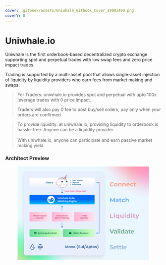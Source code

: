 ```yaml
---
cover: .gitbook/assets/Uniwhale_Gitbook_Cover_1900x400.png
coverY: 0
---
```


# Uniwhale.io



Uniwhale is the first orderbook-based decentralized crypto exchange supporting spot and perpetual trades with low swap fees and zero price impact trades.

Trading is supported by a multi-asset pool that allows single-asset injection of liquidity by liquidity providers who earn fees from market making and swaps.

> For Traders: uniwhale.io provides spot and perpetual with upto 100x leverage trades with 0 price impact. &#x20;
>
> Traders will also pay 0 fee to post buy/sell orders, pay only when your orders are confirmed.

> To provide liquidity:  at uniwhale.io, providing liquidity to orderbook is hassle-free. Anyone can be a liquidity provider.\
> \
> With uniwhale.io, anyone can participate and earn passive market making yield.

### Architect Preview

<figure><img src=".gitbook/assets/uniwhale_system_intro_chart.png" alt=""><figcaption></figcaption></figure>
